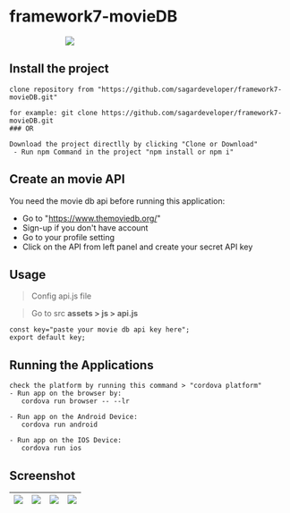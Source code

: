# framework7-movieDB

<img src="https://media.giphy.com/media/128Ygie2wLdH5m/giphy.gif" style="display:block;margin:0 100px;"/>

## Install the project
```
clone repository from "https://github.com/sagardeveloper/framework7-movieDB.git"

for example: git clone https://github.com/sagardeveloper/framework7-movieDB.git
### OR

Download the project directlly by clicking "Clone or Download"
 - Run npm Command in the project "npm install or npm i"
```

## Create an movie API
You need the movie db api before running this application:

- Go to "https://www.themoviedb.org/"
- Sign-up if you don't have account
- Go to your profile setting 
- Click on the API from left panel and create your secret API key

## Usage
> Config api.js file

> Go to src **assets > js > api.js**

```
const key="paste your movie db api key here";
export default key;
```

## Running the Applications
```
check the platform by running this command > "cordova platform"
- Run app on the browser by:
   cordova run browser -- --lr
 
- Run app on the Android Device:
   cordova run android 
 
- Run app on the IOS Device:
   cordova run ios
```
## Screenshot 
| <img src="https://1.bp.blogspot.com/-1ywx_cQYnNo/XAzvCM3XOGI/AAAAAAAAAcw/qUy2KYd-xA81KD6_MR_3o4sAsDnTGrP8wCLcBGAs/s1600/PicApp%2B-%2BSamsung%2BGalaxy%2BS8%2B%25281%2529.png"/>        | <img src="https://3.bp.blogspot.com/-GbGikr1nGgQ/XAzvCLGwONI/AAAAAAAAAc0/DBZzJWISsIkpQuM3-8gyZ8sbfylPQtqhwCLcBGAs/s1600/PicApp%2B-%2BSamsung%2BGalaxy%2BS8%2B%25282%2529.png"/>            | <img src="https://4.bp.blogspot.com/-xK5OyJ612a4/XAzvB6fr2WI/AAAAAAAAAcs/qcttYQRqSCIHYvYSdmjY92s_UWrbXQbzQCLcBGAs/s1600/PicApp%2B-%2BSamsung%2BGalaxy%2BS8%2B%25283%2529.png"/>   | <img src="https://3.bp.blogspot.com/-grv0wfR_soA/XAzvC26cGSI/AAAAAAAAAc4/XR_HIDA-sqggk1NlpTdUlew3zfiicIC4QCLcBGAs/s1600/PicApp%2B-%2BSamsung%2BGalaxy%2BS8.png"/>   |
| ------------- |:-------------:| -----:| -----:|
